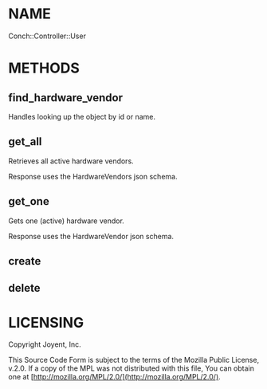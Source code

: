 # NAME

Conch::Controller::User

# METHODS

## find\_hardware\_vendor

Handles looking up the object by id or name.

## get\_all

Retrieves all active hardware vendors.

Response uses the HardwareVendors json schema.

## get\_one

Gets one (active) hardware vendor.

Response uses the HardwareVendor json schema.

## create

## delete

# LICENSING

Copyright Joyent, Inc.

This Source Code Form is subject to the terms of the Mozilla Public License,
v.2.0. If a copy of the MPL was not distributed with this file, You can obtain
one at [http://mozilla.org/MPL/2.0/](http://mozilla.org/MPL/2.0/).

